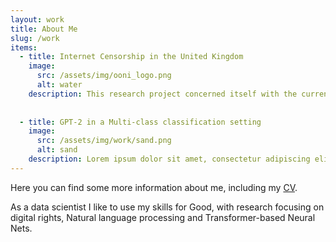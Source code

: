 ```yaml
---
layout: work
title: About Me
slug: /work
items:
  - title: Internet Censorship in the United Kingdom
    image:
      src: /assets/img/ooni_logo.png
      alt: water
    description: This research project concerned itself with the current state of internet censorship in the United Kingdom. Over  the  last  two  decades,the  government  of  the     United  Kingdom  has  introduced  a number  of  policies  to  restrict  access  to  certain  types  of  content on  the  internet. The  goals  and  legal  foundations for         these  policies were described, and  the  extent  of  censorship  in  the UK   illustrated  by  analysing data  from  Internet  censorship measurements,   provided   by   OONI     and   the   Blocked   project. 
    
   
  - title: GPT-2 in a Multi-class classification setting
    image:
      src: /assets/img/work/sand.png
      alt: sand
    description: Lorem ipsum dolor sit amet, consectetur adipiscing elit, sed do eiusmod tempor incididunt ut labore et dolore magna aliqua. Ut enim ad minim veniam, quis nostrud exercitation ullamco laboris nisi ut aliquip ex ea commodo consequat. Duis aute irure dolor in reprehenderit in voluptate velit esse cillum dolore eu fugiat nulla pariatur.
---
```

Here you can find some more information about me, including my <a href="https://louispk.github.io/assets/CV_Louis_Kiesewetter.pdf" target="_blank">CV</a>. 

As a data scientist I like to use my skills for Good, with research focusing on digital rights, Natural language processing and Transformer-based Neural Nets.
<br />
<br />

